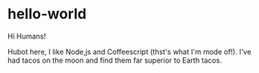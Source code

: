 # hello-world

Hi Humans!

Hubot here, I like Node,js and Coffeescript (thst's what I'm mode of!).
I've had tacos on the moon and find them far superior to Earth tacos.
